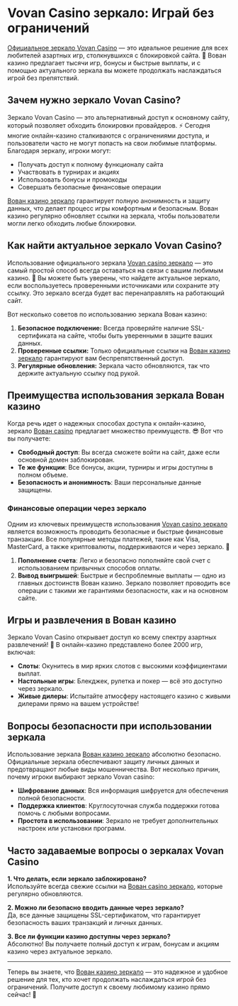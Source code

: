 # Vovan Casino зеркало: Играй без ограничений

[Официальное зеркало Vovan Casino](https://vovan.site/d2375cf9b) — это идеальное решение для всех любителей азартных игр, столкнувшихся с блокировкой сайта. 🎰 Вован казино предлагает тысячи игр, бонусы и быстрые выплаты, и с помощью актуального зеркала вы можете продолжать наслаждаться игрой без препятствий.

## Зачем нужно зеркало Vovan Casino?

Зеркало Vovan Casino — это альтернативный доступ к основному сайту, который позволяет обходить блокировки провайдеров. ⚡ Сегодня многие онлайн-казино сталкиваются с ограничениями доступа, и пользователи часто не могут попасть на свои любимые платформы. Благодаря зеркалу, игроки могут:

- Получать доступ к полному функционалу сайта
- Участвовать в турнирах и акциях
- Использовать бонусы и промокоды
- Совершать безопасные финансовые операции

[Вован казино зеркало](https://vovan.site/d2375cf9b) гарантирует полную анонимность и защиту данных, что делает процесс игры комфортным и безопасным. Вован казино регулярно обновляет ссылки на зеркала, чтобы пользователи могли легко обходить любые блокировки.

## Как найти актуальное зеркало Vovan Casino?

Использование официального зеркала [Vovan casino зеркало](https://vovan.site/d2375cf9b) — это самый простой способ всегда оставаться на связи с вашим любимым казино. 🚀 Вы можете быть уверены, что найдете актуальное зеркало, если воспользуетесь проверенными источниками или сохраните эту ссылку. Это зеркало всегда будет вас перенаправлять на работающий сайт.

Вот несколько советов по использованию зеркала Вован казино:

1. **Безопасное подключение:** Всегда проверяйте наличие SSL-сертификата на сайте, чтобы быть уверенными в защите ваших данных.
2. **Проверенные ссылки:** Только официальные ссылки на [Вован казино зеркало](https://vovan.site/d2375cf9b) гарантируют вам беспрепятственный доступ.
3. **Регулярные обновления:** Зеркала часто обновляются, так что держите актуальную ссылку под рукой.

## Преимущества использования зеркала Вован казино

Когда речь идет о надежных способах доступа к онлайн-казино, зеркало [Вован casino](https://vovan.site/d2375cf9b) предлагает множество преимуществ. 😎 Вот что вы получаете:

- **Свободный доступ**: Вы всегда сможете войти на сайт, даже если основной домен заблокирован.
- **Те же функции**: Все бонусы, акции, турниры и игры доступны в полном объеме.
- **Безопасность и анонимность**: Ваши персональные данные защищены.

### Финансовые операции через зеркало

Одним из ключевых преимуществ использования [Vovan casino зеркало](https://vovan.site/d2375cf9b) является возможность проводить безопасные и быстрые финансовые транзакции. Все популярные методы платежей, такие как Visa, MasterCard, а также криптовалюты, поддерживаются и через зеркало. 🏦

1. **Пополнение счета**: Легко и безопасно пополняйте свой счет с использованием привычных способов оплаты.
2. **Вывод выигрышей**: Быстрые и беспроблемные выплаты — одно из главных достоинств Вован казино. Зеркало позволяет проводить все операции с такими же гарантиями безопасности, как и на основном сайте.

## Игры и развлечения в Вован казино

Зеркало Vovan Casino открывает доступ ко всему спектру азартных развлечений! 🎲 В онлайн-казино представлено более 2000 игр, включая:

- **Слоты**: Окунитесь в мир ярких слотов с высокими коэффициентами выплат.
- **Настольные игры**: Блекджек, рулетка и покер — всё это доступно через зеркало.
- **Живые дилеры**: Испытайте атмосферу настоящего казино с живыми дилерами прямо на вашем устройстве!

## Вопросы безопасности при использовании зеркала

Использование зеркала [Вован казино зеркало](https://vovan.site/d2375cf9b) абсолютно безопасно. Официальные зеркала обеспечивают защиту личных данных и предотвращают любые виды мошенничества. Вот несколько причин, почему игроки выбирают зеркало Vovan casino:

- **Шифрование данных**: Вся информация шифруется для обеспечения полной безопасности.
- **Поддержка клиентов**: Круглосуточная служба поддержки готова помочь с любыми вопросами.
- **Простота в использовании**: Зеркало не требует дополнительных настроек или установки программ.

## Часто задаваемые вопросы о зеркалах Vovan Casino

**1. Что делать, если зеркало заблокировано?**  
Используйте всегда свежие ссылки на [Вован casino зеркало](https://vovan.site/d2375cf9b), которые регулярно обновляются.

**2. Можно ли безопасно вводить данные через зеркало?**  
Да, все данные защищены SSL-сертификатом, что гарантирует безопасность ваших транзакций и личных данных.

**3. Все ли функции казино доступны через зеркало?**  
Абсолютно! Вы получаете полный доступ к играм, бонусам и акциям казино через актуальное зеркало.

---

Теперь вы знаете, что [Вован казино зеркало](https://vovan.site/d2375cf9b) — это надежное и удобное решение для тех, кто хочет продолжать наслаждаться игрой без ограничений. Получите доступ к своему любимому казино прямо сейчас! 🎉
